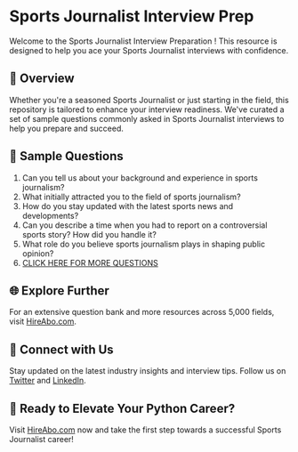 # Sports Journalist Interview Prep

Welcome to the Sports Journalist Interview Preparation ! This resource is designed to help you ace your Sports Journalist interviews with confidence.

## 🚀 Overview

Whether you're a seasoned Sports Journalist or just starting in the field, this repository is tailored to enhance your interview readiness. We've curated a set of sample questions commonly asked in Sports Journalist interviews to help you prepare and succeed.

## 📝 Sample Questions

1. Can you tell us about your background and experience in sports journalism?
2. What initially attracted you to the field of sports journalism?
3. How do you stay updated with the latest sports news and developments?
4. Can you describe a time when you had to report on a controversial sports story? How did you handle it?
5. What role do you believe sports journalism plays in shaping public opinion?
6. [CLICK HERE FOR MORE QUESTIONS](https://hireabo.com/job/8_0_6/Sports%20Journalist)

## 🌐 Explore Further

For an extensive question bank and more resources across 5,000 fields, visit [HireAbo.com](https://www.hireabo.com).

## 📱 Connect with Us

Stay updated on the latest industry insights and interview tips. Follow us on [Twitter](https://twitter.com/hireabo) and [LinkedIn](https://www.linkedin.com/in/hire-abo-3609972a8/).

## 🚀 Ready to Elevate Your Python Career?

Visit [HireAbo.com](https://www.hireabo.com) now and take the first step towards a successful Sports Journalist career!